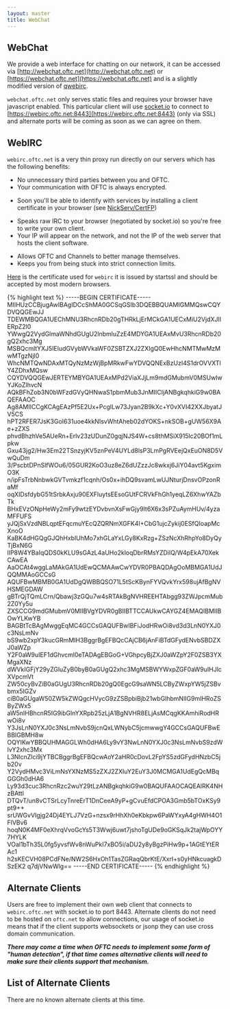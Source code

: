 ```yaml
---
layout: master
title: WebChat
---
```

## WebChat ##

We provide a web interface for chatting on our network, it can be accessed via
[http://webchat.oftc.net](http://webchat.oftc.net) or
[https://webchat.oftc.net](https://webchat.oftc.net) and is a slightly modified
version of [qwebirc](http://qwebirc.org).

`webchat.oftc.net` only serves static files and requires your browser have
javascript enabled. This particular client will use
[socket.io](http://socket.io) to connect to
[https://webirc.oftc.net:8443](https://webirc.oftc.net:8443) (only
via SSL) and alternate ports will be coming as soon as we can agree on them.

## WebIRC ##

`webirc.oftc.net` is a very thin proxy run directly on our servers which has the
following benefits:

 * No unnecessary third parties between you and OFTC.
 * Your communication with OFTC is always encrypted.
  - Soon you'll be able to identify with services by installing a client
certificate in your browser (see [NickServ/CertFP](NickServ/CertFP))
 * Speaks raw IRC to your browser (negotiated by socket.io) so you're free to
write your own client.
 * Your IP will appear on the network, and not the IP of the web server that
hosts the client software.
  - Allows OFTC and Channels to better manage themselves.
  - Keeps you from being stuck into strict connection limits.

[Here](webirc.pem) is the certificate used for `webirc` it is issued by startssl
and should be accepted by most modern browsers.

{% highlight text %}
-----BEGIN CERTIFICATE-----
MIIHUzCCBjugAwIBAgIDCcShMA0GCSqGSIb3DQEBBQUAMIGMMQswCQYDVQQGEwJJ
TDEWMBQGA1UEChMNU3RhcnRDb20gTHRkLjErMCkGA1UECxMiU2VjdXJlIERpZ2l0
YWwgQ2VydGlmaWNhdGUgU2lnbmluZzE4MDYGA1UEAxMvU3RhcnRDb20gQ2xhc3Mg
MSBQcmltYXJ5IEludGVybWVkaWF0ZSBTZXJ2ZXIgQ0EwHhcNMTMwMzMwMTgzNjI0
WhcNMTQwNDAxMTQyNzMzWjBpMRkwFwYDVQQNExBzUzI4S1drOVVXTlY4ZDhxMQsw
CQYDVQQGEwJERTEYMBYGA1UEAxMPd2ViaXJjLm9mdGMubmV0MSUwIwYJKoZIhvcN
AQkBFhZob3N0bWFzdGVyQHNwaS1pbmMub3JnMIICIjANBgkqhkiG9w0BAQEFAAOC
Ag8AMIICCgKCAgEAzPf5E2Ux+PcgILw73Jyan2B9kXc+Y0vXVI42XXJbyatJV5CS
hPT2RFER7JsK3GoI631uoe4kkNIsvWhtAheb02dYOKS+nkSOB+gUW56X9Ae+zZXS
phvdBhzhVe5AUeRn+Erlv23zUDunZ0gqjNJS4W+cs8thMSiX915lc20BOf1mLpkw
Gxu43jg2/Hw3Em22TSnzyjKV5znPeV4UYLd8lsP3LmPgRVEejQxEuON8D5VwQuDm
3/PscbtDPnSlfWOu6/05GUR2KoO3uz8eZ6dUZzzJc8wkxj6JiY04avt5KgximO3K
n/ipFsTrbNnbwkGVTvmkzf1cqnh/Os0x+ihDQ9svamLwUJNturjDnsvOPzonRaMf
oqXIDsfdybG51tSrbkAxju90EXFluytsEEsoGUtFCRVkFhGh1yeqLZ6XhwYAZbTk
BHxEVzONpHeWy2mFy9wtzEYDvbvnXsFwGjy9lt6X6x3sPZuAymHUv/4yzaMFFUFS
yJQjSxVzdNBLqptEFqcmuYEcQZQRNmXGFK4I+CbG1ujcZykij0ESfQIoapMcXnoO
KaBK4dHGQgGJQhHxblUhMo7xhGLaYxLGy8KxRzg+ZSzNcXhRhpYo8DyQyTjBxN6G
lIP8W4YBaIqQDS0kKLU9sGAzL4aUHo2kloqDbrRMsYZDiIQ/W4pEkA70XekCAwEA
AaOCAt4wggLaMAkGA1UdEwQCMAAwCwYDVR0PBAQDAgOoMBMGA1UdJQQMMAoGCCsG
AQUFBwMBMB0GA1UdDgQWBBQSO71L5tScKBynFYVQvkYrx598ujAfBgNVHSMEGDAW
gBTrQjTQmLCrn/Qbawj3zGQu7w4sRTAkBgNVHREEHTAbgg93ZWJpcmMub2Z0Yy5u
ZXSCCG9mdGMubmV0MIIBVgYDVR0gBIIBTTCCAUkwCAYGZ4EMAQIBMIIBOwYLKwYB
BAGBtTcBAgMwggEqMC4GCCsGAQUFBwIBFiJodHRwOi8vd3d3LnN0YXJ0c3NsLmNv
bS9wb2xpY3kucGRmMIH3BggrBgEFBQcCAjCB6jAnFiBTdGFydENvbSBDZXJ0aWZp
Y2F0aW9uIEF1dGhvcml0eTADAgEBGoG+VGhpcyBjZXJ0aWZpY2F0ZSB3YXMgaXNz
dWVkIGFjY29yZGluZyB0byB0aGUgQ2xhc3MgMSBWYWxpZGF0aW9uIHJlcXVpcmVt
ZW50cyBvZiB0aGUgU3RhcnRDb20gQ0EgcG9saWN5LCByZWxpYW5jZSBvbmx5IGZv
ciB0aGUgaW50ZW5kZWQgcHVycG9zZSBpbiBjb21wbGlhbmNlIG9mIHRoZSByZWx5
aW5nIHBhcnR5IG9ibGlnYXRpb25zLjA1BgNVHR8ELjAsMCqgKKAmhiRodHRwOi8v
Y3JsLnN0YXJ0c3NsLmNvbS9jcnQxLWNybC5jcmwwgY4GCCsGAQUFBwEBBIGBMH8w
OQYIKwYBBQUHMAGGLWh0dHA6Ly9vY3NwLnN0YXJ0c3NsLmNvbS9zdWIvY2xhc3Mx
L3NlcnZlci9jYTBCBggrBgEFBQcwAoY2aHR0cDovL2FpYS5zdGFydHNzbC5jb20v
Y2VydHMvc3ViLmNsYXNzMS5zZXJ2ZXIuY2EuY3J0MCMGA1UdEgQcMBqGGGh0dHA6
Ly93d3cuc3RhcnRzc2wuY29tLzANBgkqhkiG9w0BAQUFAAOCAQEAlRK4NHzBAttl
DTQvT/un8vCTSrLcyTnreErT1DnCeeA9yP+gCvuEfdCPOA3Gmb5bTOxKSy9pt9++
srUWGvVIgjg24Dj4EYLJ7VzG+nzsx9rHhXh0eKbkpw6PaWYxyA4gHWH4O1FlVBv6
hoqN0K4MF0eXhrqVvoGcYs5T3Wwj6uwt7jshoTgUDe9oGKSqJk2tajWpOYY7HYLK
VOal1bTh35L0fg5yvsfWv8nWuPkI7xBO5i/aDU2y8yBgzPiHw9p+1AGtEYtERAc1
h2sKECVH08PCdFNe/NW2S6HxOh1TasZGRaqQbrKtE/XxrI+s0yHNkcuagkDSzEK2
q7djVNwWlg==
-----END CERTIFICATE-----
{% endhighlight %}

## Alternate Clients ##

Users are free to implement their own web client that connects to
`webirc.oftc.net` with socket.io to port 8443. Alternate clients do not need to
be hosted on `oftc.net` to allow connections, our usage of socket.io means that
if the client supports websockets or jsonp they can use cross domain
communication.

***There may come a time when OFTC needs to implement some form of "human
detection", if that time comes alternative clients will need to make sure their
clients support that mechanism.***

## List of Alternate Clients ##

There are no known alternate clients at this time.

